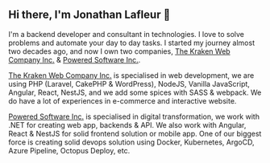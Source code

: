 ## Hi there, I'm Jonathan Lafleur 👋 

I'm a backend developer and consultant in technologies. I love to solve problems and automate your day to day tasks. I started my journey almost two decades ago, and now I own two companies, [The Kraken Web Company Inc.](https://github.com/the-kraken-web-company) & [Powered Software Inc.](https://github.com/PoweredSoft). 

[The Kraken Web Company Inc.](https://github.com/the-kraken-web-company) is specialised in web development, we are using PHP (Laravel, CakePHP & WordPress), NodeJS, Vanilla JavaScript, Angular, React, NestJS, and we add some spices with SASS & webpack. We do have a lot of experiences in e-commerce and interactive website.

[Powered Software Inc.](https://github.com/PoweredSoft) is specialised in digital transformation, we work with .NET for creating web app, backends & API. We also work with Angular, React & NestJS for solid frontend solution or mobile app. One of our biggest force is creating solid devops solution using Docker, Kubernetes, ArgoCD, Azure Pipeline, Octopus Deploy, etc. 
